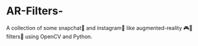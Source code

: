 # AR-Filters-
A collection of some snapchat👻 and instagram📸  like augmented-reality 🎮🥽filters🤡 using OpenCV and Python.
